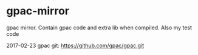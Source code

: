 # gpac-mirror
gpac  mirror. Contain gpac code and extra lib when compiled. Also my test code

2017-02-23
gpac git: https://github.com/gpac/gpac.git
